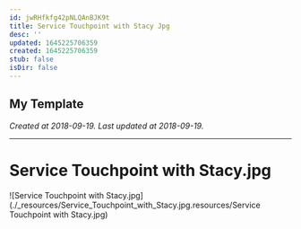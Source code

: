 ```yaml
---
id: jwRHfkfg42pNLQAnBJK9t
title: Service Touchpoint with Stacy Jpg
desc: ''
updated: 1645225706359
created: 1645225706359
stub: false
isDir: false
---
```

My Template
---

_Created at 2018-09-19._
_Last updated at 2018-09-19._




---

# Service Touchpoint with Stacy.jpg


![Service Touchpoint with Stacy.jpg](./_resources/Service_Touchpoint_with_Stacy.jpg.resources/Service Touchpoint with Stacy.jpg)

